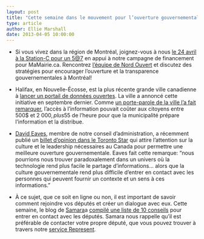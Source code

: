 ```yaml
---
layout: post
title: "Cette semaine dans le mouvement pour l’ouverture gouvernementale..."
type: article
author: Ellie Marshall
date: 2013-04-05 10:00:00
---
```

- Si vous vivez dans la région de Montréal, joignez-vous à nous [le 24 avril à la Station-C pour un 5@7](http://mamairie.eventbrite.com) en appui à notre campagne de financement pour  MaMairie.ca. Rencontrez [l’équipe de Nord Ouvert](http://nordouvert.ca/equipe/) et discutez des stratégies pour encourager l’ouverture et la transparence gouvernementales à Montréal!

- Halifax, en Nouvelle-Écosse, est la plus récente grande ville canadienne à [lancer un portail de données ouvertes](http://www.halifaxopendata.ca). La ville a annoncé cette initiative en septembre dernier. Comme [un porte-parole de la ville l’a fait remarquer](http://www.ns.dailybusinessbuzz.ca/Provincial%20News/2013-04-11/article-3217887/NS-Municipal-data-free-on-new-HRM-website/1), l’accès à l’information pouvait coûter aux citoyens entre 500$ et 2 000$, plus 55$ de l’heure pour que la municipalité prépare l’information et la distribue.

- [David Eaves](http://www.eaves.ca), membre de notre conseil d’administration, a récemment publié un [billet d’opinion dans le Toronto Star](http://www.thestar.com/opinion/commentary/2013/04/05/rules_are_no_substitute_for_cultivating_a_culture_of_open_government.html) qui attire l’attention sur la culture et le leadership nécessaires au Canada pour permettre une meilleure ouverture gouvernementale. Eaves fait cette remarque: “nous pourrions nous trouver paradoxalement dans un univers où la technologie rend plus facile le partage d’informations... alors que la culture gouvernementale rend plus difficile d’entrer en contact avec les personnes qui peuvent fournir un contexte et un sens à ces informations.”

- À ce sujet, que ce soit en ligne ou non, il est important de savoir comment rejoindre vos députés et créer un dialogue avec eux. Cette semaine, le blog de [Samara](http://www.samaracanada.org)a [compilé une liste de 10 conseils](http://www.samaracanada.com/samarablog/samara-main-blog/2013/04/11/political-staffers-weigh-in-ten-tips-for-reaching-your-mp) pour entrer en contact avec les députés. Samara nous rappelle qu’il est préférable de contacter votre propre député, que vous pouvez trouver à travers notre [service Represent](http://represent.opennorth.ca).